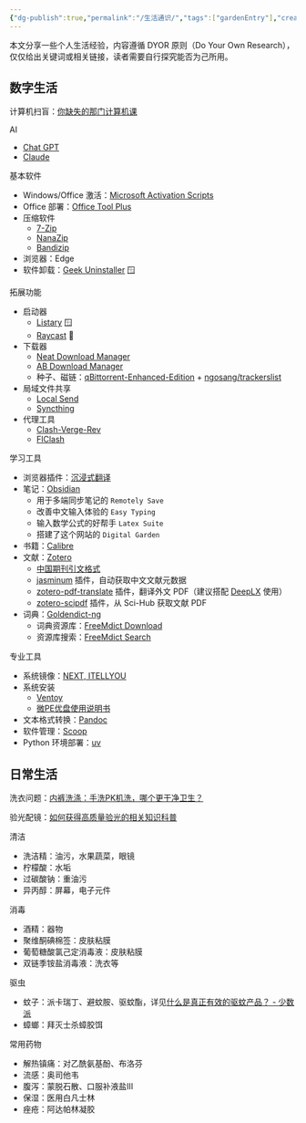 ```yaml
---
{"dg-publish":true,"permalink":"/生活通识/","tags":["gardenEntry"],"created":"2024-12-19T15:29:13.000+08:00","updated":"2025-08-20T17:07:39.059+08:00"}
---
```


本文分享一些个人生活经验，内容遵循 DYOR 原则（Do Your Own Research），仅仅给出关键词或相关链接，读者需要自行探究能否为己所用。

## 数字生活

计算机扫盲：[你缺失的那门计算机课](https://www.criwits.top/missing/)

AI
- [Chat GPT](https://chatgpt.com/)
- [Claude](https://claude.ai/)

基本软件
- Windows/Office 激活：[Microsoft Activation Scripts](https://massgrave.dev/)
- Office 部署：[Office Tool Plus](https://otp.landian.vip/zh-cn/) 
- 压缩软件
	- [7-Zip](https://7-zip.org/)
	- [NanaZip](https://github.com/M2Team/NanaZip)
	- [Bandizip](https://www.bandisoft.com/bandizip/)
- 浏览器：Edge
- 软件卸载：[Geek Uninstaller](https://geekuninstaller.com/) 🪟

拓展功能
- 启动器
	- [Listary](https://www.listary.com/) 🪟
	- [Raycast](https://raycast.com) 🍎
- 下载器
	- [Neat Download Manager](https://neatdownloadmanager.com/) 
	- [AB Download Manager](https://abdownloadmanager.com/)
	- 种子、磁链：[qBittorrent-Enhanced-Edition](https://github.com/c0re100/qBittorrent-Enhanced-Edition) + [ngosang/trackerslist](https://ngosang.github.io/trackerslist/)
- 局域文件共享
	- [Local Send](https://localsend.org) 
	- [Syncthing](https://syncthing.net/)
- 代理工具
	- [Clash-Verge-Rev](https://www.clashverge.dev/)
	- [FlClash](https://github.com/chen08209/FlClash)

学习工具
- 浏览器插件：[沉浸式翻译](https://immersivetranslate.com/)
- 笔记：[Obsidian](https://obsidian.md/) 
	- 用于多端同步笔记的 `Remotely Save`
	- 改善中文输入体验的 `Easy Typing`
	- 输入数学公式的好帮手 `Latex Suite`
	- 搭建了这个网站的 `Digital Garden`
- 书籍：[Calibre](https://calibre-ebook.com/zh_CN)
- 文献：[Zotero](https://www.zotero.org/) 
	- [中国期刊引文格式](https://zotero-chinese.com/styles/)
	- [jasminum](https://github.com/l0o0/jasminum) 插件，自动获取中文文献元数据
	- [zotero-pdf-translate](https://github.com/windingwind/zotero-pdf-translate) 插件，翻译外文 PDF（建议搭配 [DeepLX](https://github.com/OwO-Network/DeepLX) 使用）
	- [zotero-scipdf](https://github.com/syt2/zotero-scipdf) 插件，从 Sci-Hub 获取文献 PDF
- 词典：[Goldendict-ng](https://github.com/xiaoyifang/goldendict-ng) 
	- 词典资源库：[FreeMdict Download](https://downloads.freemdict.com/) 
	- 资源库搜索：[FreeMdict Search](https://search.freemdict.com/)

专业工具
- 系统镜像：[NEXT, ITELLYOU](https://next.itellyou.cn/)
- 系统安装
	- [Ventoy](https://www.ventoy.net/en/index.html) 
	- [微PE优盘使用说明书](https://www.wepe.com.cn/ubook/)
- 文本格式转换：[Pandoc](https://pandoc.org/)
- 软件管理：[Scoop](https://scoop.sh/)
- Python 环境部署：[uv](https://github.com/astral-sh/uv) 

## 日常生活

洗衣问题：[内裤洗涤：手洗PK机洗，哪个更干净卫生？](https://zhuanlan.zhihu.com/p/2941045603)

验光配镜：[如何获得高质量验光的相关知识科普](https://ngabbs.com/read.php?tid=37194262)

清洁
- 洗洁精：油污，水果蔬菜，眼镜
- 柠檬酸：水垢
- 过碳酸钠：重油污
- 异丙醇：屏幕，电子元件

消毒
- 酒精：器物
- 聚维酮碘棉签：皮肤粘膜
- 葡萄糖酸氯己定消毒液：皮肤粘膜
- 双链季铵盐消毒液：洗衣等

驱虫
- 蚊子：派卡瑞丁、避蚊胺、驱蚊酯，详见[什么是真正有效的驱蚊产品？ - 少数派](https://sspai.com/post/60304)
- 蟑螂：拜灭士杀蟑胶饵

常用药物
- 解热镇痛：对乙酰氨基酚、布洛芬
- 流感：奥司他韦
- 腹泻：蒙脱石散、口服补液盐Ⅲ
- 保湿：医用白凡士林
- 痤疮：阿达帕林凝胶